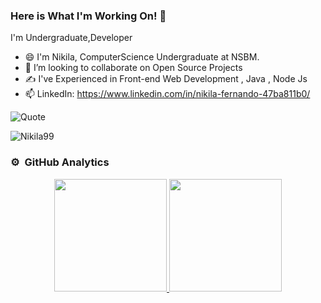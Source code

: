 ### Here is What I'm Working On! 👋



I'm Undergraduate,Developer 

- 😄 I'm Nikila, ComputerScience Undergraduate at NSBM.
- 👯 I’m looking to collaborate on  Open Source Projects
- ✍️ I've Experienced in Front-end Web Development , Java , Node Js
- 📫 LinkedIn: https://www.linkedin.com/in/nikila-fernando-47ba811b0/



![Quote](https://github-readme-quotes.herokuapp.com/quote?theme=dark)



<img align="center" src="https://github-readme-streak-stats.herokuapp.com/?user=Nikila99gimhan&theme=dark" alt="Nikila99" />

### ⚙️ &nbsp;GitHub Analytics

<p align="center">
<a href="https://github.com/AVS1508">
  <img height="180em" src="https://github-readme-stats-eight-theta.vercel.app/api?username=Nikila99gimhan&show_icons=true&theme=algolia&include_all_commits=true&count_private=true"/>
  <img height="180em" src="https://github-readme-stats-eight-theta.vercel.app/api/top-langs/?username=Nikila99gimhan&layout=compact&langs_count=8&theme=algolia"/>
</a>
</p>




